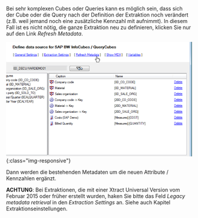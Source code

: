 Bei sehr komplexen Cubes oder Queries kann es möglich sein, dass sich der Cube oder die Query nach der Definition der Extraktion noch verändert (z.B. weil jemand noch eine zusätzliche Kennzahl mit aufnimmt). In diesem Fall ist es nicht nötig, die ganze Extraktion neu zu definieren, klicken Sie nur auf den Link *Refresh Metadata*. 

![Cube-Refresh-Metadata](/img/content/Cube-Refresh-Metadata.png){:class="img-responsive"}

Dann werden die bestehenden Metadaten um die neuen Attribute / Kennzahlen ergänzt.

**ACHTUNG**: Bei Extraktionen, die mit einer Xtract Universal Version vom Februar 2015 oder früher erstellt wurden, haken Sie bitte das Feld *Legacy metadata retrieval* in den *Extraction Settings* an. Siehe auch Kapitel Extraktionseinstellungen.